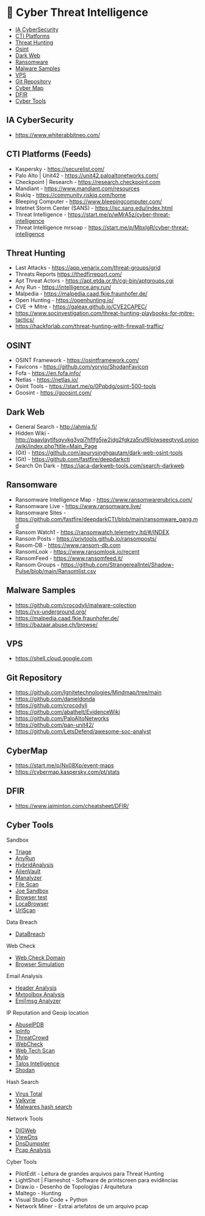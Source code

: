 # 🔎 Cyber Threat Intelligence 
* [IA CyberSecurity](#IA-CyberSecurity)
* [CTI Platforms](#threat-intel)
* [Threat Hunting](#threat-hunting)
* [Osint](#Osint)
* [Dark Web](#dark-web)
* [Ransomware](#ransomware)
* [Malware Samples](#malware-samples)
* [VPS](#vps)
* [Git Repository](#git-repository)
* [Cyber Map](#cyber-map)
* [DFIR](#dfir)
* [Cyber Tools](#Cyber-Tools)

## IA CyberSecurity

- https://www.whiterabbitneo.com/


## CTI Platforms (Feeds) 

- Kaspersky - https://securelist.com/
- Palo Alto | Unit42 - https://unit42.paloaltonetworks.com/
- Checkpoint | Research - https://research.checkpoint.com
- Mandiant - https://www.mandiant.com/resources
- RiskIq - https://community.riskiq.com/home
- Bleeping Computer - https://www.bleepingcomputer.com/
- Intetnet Storm Center (SANS) - https://isc.sans.edu/index.html
- Threat Intelligence - https://start.me/p/wMrA5z/cyber-threat-intelligence
- Threat Intelligence mrsoap - https://start.me/p/MbxlgR/cyber-threat-intelligence

## Threat Hunting

- Last Attacks - https://app.venarix.com/threat-groups/grid
- Threats Reports https://thedfirreport.com/
- Apt Threat Actors - https://apt.etda.or.th/cgi-bin/aptgroups.cgi
- Any Run - https://intelligence.any.run/
- Malpedia - https://malpedia.caad.fkie.fraunhofer.de/
- Open Hunting - https://openhunting.io/
- CVE -> Mitre - https://galeax.github.io/CVE2CAPEC/
- https://www.socinvestigation.com/threat-hunting-playbooks-for-mitre-tactics/
- https://hackforlab.com/threat-hunting-with-firewall-traffic/


## OSINT

- OSINT Framework - https://osintframework.com/
- Favicons - https://github.com/yoryio/ShodanFavicon
- Fofa - https://en.fofa.info/
- Netlas - https://netlas.io/
- Osint Tools - https://start.me/p/0Pqbdg/osint-500-tools
- Goosint - https://goosint.com/

## Dark Web

- General Search - http://ahmia.fi/
- Hidden Wiki - http://paavlaytlfsqyvkg3yqj7hflfg5jw2jdg2fgkza5ruf6lplwseeqtvyd.onion/wiki/index.php?title=Main_Page
- (Git) - https://github.com/apurvsinghgautam/dark-web-osint-tools
- (Git) - https://github.com/fastfire/deepdarkcti
- Search On Dark - https://iaca-darkweb-tools.com/search-darkweb

## Ransomware

- Ransomware Intelligence Map - https://www.ransomwarerubrics.com/
- Ransomware Live - https://www.ransomware.live/
- Ransomware Sites - https://github.com/fastfire/deepdarkCTI/blob/main/ransomware_gang.md
- Ransom Watch1 - https://ransomwatch.telemetry.ltd/#/INDEX
- Ransom Posts - https://privtools.github.io/ransomposts/
- Rasom-DB - https://www.ransom-db.com
- RansomLook - https://www.ransomlook.io/recent
- RansomFeed - https://www.ransomfeed.it/
- Ransom Groups - https://github.com/StrangerealIntel/Shadow-Pulse/blob/main/Ransomlist.csv

## Malware Samples 

- https://github.com/crocodyli/malware-colection
- https://vx-underground.org/
- https://malpedia.caad.fkie.fraunhofer.de/
- https://bazaar.abuse.ch/browse/
  

## VPS

- https://shell.cloud.google.com

## Git Repository

- https://github.com/Ignitetechnologies/Mindmap/tree/main
- https://github.com/danieldonda
- https://github.com/crocodyli
- https://github.com/abathelt/EvidenceWiki
- https://github.com/PaloAltoNetworks
- https://github.com/pan-unit42/
- https://github.com/LetsDefend/awesome-soc-analyst

## CyberMap
- https://start.me/p/Nx08Xp/event-maps
- https://cybermap.kaspersky.com/pt/stats

## DFIR

- https://www.jaiminton.com/cheatsheet/DFIR/

## Cyber Tools

Sandbox

- [Triage](https://tria.ge/)
- [AnyRun](https://any.run/)
- [HybridAnalysis](https://www.hybrid-analysis.com/)
- [AlienVault](https://otx.alienvault.com/browse/global/pulses?include_inactive=0&sort=-modified&page=1)
- [Manalyzer](https://manalyzer.org/)
- [File Scan](https://www.filescan.io/scan)
- [Joe Sandbox](https://www.joesandbox.com)
- [Browser test ](https://www.browserling.com/)
- [LocaBrowser](https://www.locabrowser.com/)
- [UrlScan](https://urlscan.io/)

Data Breach
 - [DataBreach](https://databreach.com/)

Web Check
- [Web Check Domain](https://web-check.xyz/)
- [Browser Simulation](https://www.wannabrowser.ne)

Email Analysis
 - [Header Analysis](https://toolbox.googleapps.com/apps/messageheader/)
 - [Mxtoolbox Analysis](https://mxtoolbox.com/EmailHeaders.aspx)
 - [Eml|msg Analyzer](https://eml-analyzer.herokuapp.com/#/)    

IP Reputation and Geoip location

- [AbuseIPDB](https://www.abuseipdb.com/) 
- [IpInfo](https://ipinfo.io/)
- [ThreatCrowd](https://ci-www.threatcrowd.org/)
- [WebCheck](https://web-check.as93.net/)
- [Web Tech Scan](https://sitereport.netcraft.com/)
- [MyIp](https://myip.ms/)
- [Talos Intelligence](https://talosintelligence.com/reputation_center)
- [Shodan](https://www.shodan.io)


Hash Search
- [Virus Total](https://www.virustotal.com/)
- [Valkyrie](https://valkyrie.comodo.com/)
- [Malwares hash search](https://www.malwares.com)


Network Tools
- [DIGWeb](https://www.digwebinterface.com/)
- [ViewDns](https://viewdns.info/)
- [DnsDumpster](https://dnsdumpster.com/)
- [Pcap Analysis](https://apackets.com)


Cyber Tools
 - PilotEdit - Leitura de grandes arquivos para Threat Hunting
 - LightShot | Flameshot - Software de printscreen para evidências
 - Draw.io - Desenho de Topologias / Arquitetura
 - Maltego - Hunting
 - Visual Studio Code + Python
 - Network Miner - Extrai artefatos de um arquivo pcap


 
 
